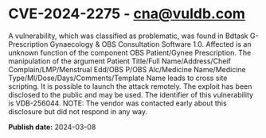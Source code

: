 # CVE-2024-2275 - cna@vuldb.com

A vulnerability, which was classified as problematic, was found in Bdtask G-Prescription Gynaecology & OBS Consultation Software 1.0. Affected is an unknown function of the component OBS Patient/Gynee Prescription. The manipulation of the argument Patient Title/Full Name/Address/Cheif Complain/LMP/Menstrual Edd/OBS P/OBS Alc/Medicine Name/Medicine Type/Ml/Dose/Days/Comments/Template Name leads to cross site scripting. It is possible to launch the attack remotely. The exploit has been disclosed to the public and may be used. The identifier of this vulnerability is VDB-256044. NOTE: The vendor was contacted early about this disclosure but did not respond in any way.

**Publish date:** 2024-03-08
